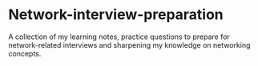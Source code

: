 # Network-interview-preparation
A collection of my learning notes, practice questions to prepare for network-related interviews and sharpening my knowledge on networking concepts.
